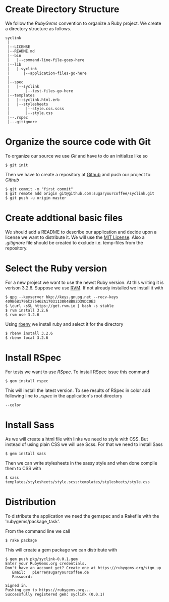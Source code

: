 Create Directory Structure
==========================
We follow the _RubyGems_ convention to organize a Ruby project. We create a
directory structure as follows.

````
syclink
 |
 |--LICENSE
 |--README.md
 |--bin
 |   |--command-line-file-goes-here
 |--lib
 |   |-syclink
 |      |--application-files-go-here
 |
 |--spec
 |   |--syclink
 |       |--test-files-go-here
 |--templates
 |   |--syclink.html.erb
 |   |--stylesheets
 |       |--style.css.scss
 |       |--style.css
 |--.rspec
 |--.gitignore
````

Organize the  source code with Git
=================================
To organize our source we use _Git_ and have to do an initialize like so

    $ git init

Then we have to create a repository at [Github](https://github.com) and push
our project to _Github_

    $ git commit -m "first commit"
    $ git remote add origin git@github.com:sugaryourcoffee/syclink.git
    $ git push -u origin master

Create addtional basic files
============================
We should add a README to describe our application and decide upon a license
we want to distribute it. We will use the [MIT License](http://opensource.org/licenses/MIT). 
Also a _.gitignore_ file should be created to exclude i.e. temp-files from the 
repository.

Select the Ruby version
=======================
For a new project we want to use the newst Ruby version. At this writing it is
verison 3.2.6. Suppose we use [RVM](https://rvm.io/). If not already installed
we install it with

    $ gpg --keyserver hkp://keys.gnupg.net --recv-keys 409B6B1796C275462A1703113804BB82D39DC0E3
    $ \curl -sSL https://get.rvm.io | bash -s stable
    $ rvm install 3.2.6
    $ rvm use 3.2.6

Using [rbenv](https://github.com/rbenv/rbenv) we install ruby and select it for the directory 

    $ rbenv install 3.2.6
    $ rbenv local 3.2.6

Install RSpec
=============
For tests we want to use _RSpec_. To install RSpec issue this command

    $ gem install rspec

This will install the latest version. To see results of RSpec in color add
following line to _.rspec_ in the application's root directory

    --color

Install Sass
============
As we will create a html file with links we need to style with CSS. But instead
of using plain CSS we will use Scss. For that we need to install Sass

    $ gem install sass

Then we can write stylesheets in the sassy style and when done compile them
to CSS with

    $ sass templates/stylesheets/style.scss:templates/stylesheets/style.css

Distribution
============
To distribute the application we need the gemspec and a Rakefile with the
'rubygems/package\_task'.

From the command line we call

    $ rake package

This will create a gem package we can distribute with

    $ gem push pkg/syclink-0.0.1.gem
    Enter your RubyGems.org credentials.
    Don't have an account yet? Create one at https://rubygems.org/sign_up
       Email:   pierre@sugaryourcoffee.de
       Password:

    Signed in.
    Pushing gem to https://rubygems.org...
    Successfully registered gem: syclink (0.0.1) 

